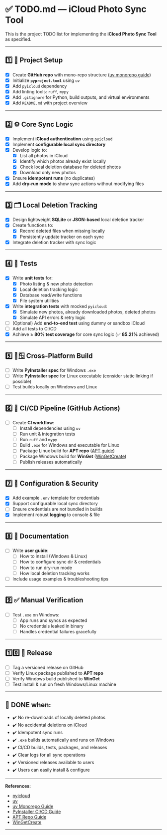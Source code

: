 # ✅ TODO.md — iCloud Photo Sync Tool

This is the project TODO list for implementing the **iCloud Photo Sync Tool** as specified.

---

## 1️⃣ 📁 Project Setup

- [x] Create **GitHub repo** with mono-repo structure ([uv monorepo guide](https://github.com/JasperHG90/uv-monorepo))
- [x] Initialize **`pyproject.toml`** using `uv`
- [x] Add `pyicloud` dependency
- [x] Add linting tools: `ruff`, `mypy`
- [x] Add `.gitignore` for Python, build outputs, and virtual environments
- [x] Add `README.md` with project overview

---

## 2️⃣ ⚙️ Core Sync Logic

- [x] Implement **iCloud authentication** using `pyicloud`
- [x] Implement **configurable local sync directory**
- [x] Develop logic to:
  - [x] List all photos in iCloud
  - [x] Identify which photos already exist locally
  - [x] Check local deletion database for deleted photos
  - [x] Download only new photos
- [x] Ensure **idempotent runs** (no duplicates)
- [x] Add **dry-run mode** to show sync actions without modifying files

---

## 3️⃣ 🗂️ Local Deletion Tracking

- [x] Design lightweight **SQLite** or **JSON-based** local deletion tracker
- [x] Create functions to:
  - [x] Record deleted files when missing locally
  - [x] Persistently update tracker on each sync
- [x] Integrate deletion tracker with sync logic

---

## 4️⃣ 🧪 Tests

- [x] Write **unit tests** for:
  - [x] Photo listing & new photo detection
  - [x] Local deletion tracking logic
  - [x] Database read/write functions
  - [x] File system utilities
- [x] Write **integration tests** with mocked `pyicloud`:
  - [x] Simulate new photos, already downloaded photos, deleted photos
  - [x] Simulate API errors & retry logic
- [ ] (Optional) Add **end-to-end test** using dummy or sandbox iCloud
- [ ] Add all tests to CI/CD
- [x] Achieve ≥ **80% test coverage** for core sync logic (✅ **85.21%** achieved)

---

## 5️⃣ 🐧🪟 Cross-Platform Build

- [ ] Write **PyInstaller spec** for Windows `.exe`
- [ ] Write **PyInstaller spec** for Linux executable (consider static linking if possible)
- [ ] Test builds locally on Windows and Linux

---

## 6️⃣ 🔁 CI/CD Pipeline (GitHub Actions)

- [ ] Create **CI workflow**:
  - [ ] Install dependencies using `uv`
  - [ ] Run unit & integration tests
  - [ ] Run `ruff` and `mypy`
  - [ ] Build `.exe` for Windows and executable for Linux
  - [ ] Package Linux build for **APT repo** ([APT guide](https://www.ms8.com/how-to-submit-your-application-to-the-official-apt-repository))
  - [ ] Package Windows build for **WinGet** ([WinGetCreate](https://techwatching.dev/posts/wingetcreate))
  - [ ] Publish releases automatically

---

## 7️⃣ 🧩 Configuration & Security

- [x] Add example `.env` template for credentials
- [x] Support configurable local sync directory
- [ ] Ensure credentials are not bundled in builds
- [x] Implement robust **logging** to console & file

---

## 8️⃣ 📜 Documentation

- [ ] Write **user guide**:
  - [ ] How to install (Windows & Linux)
  - [ ] How to configure sync dir & credentials
  - [ ] How to run dry-run mode
  - [ ] How local deletion tracking works
- [ ] Include usage examples & troubleshooting tips

---

## 9️⃣ ✅ Manual Verification

- [ ] Test `.exe` on Windows:
  - [ ] App runs and syncs as expected
  - [ ] No credentials leaked in binary
  - [ ] Handles credential failures gracefully

---

## 1️⃣0️⃣ 🚀 Release

- [ ] Tag a versioned release on GitHub
- [ ] Verify Linux package published to **APT repo**
- [ ] Verify Windows build published to **WinGet**
- [ ] Test install & run on fresh Windows/Linux machine

---

## 🎉 DONE when:

- ✔️ No re-downloads of locally deleted photos  
- ✔️ No accidental deletions on iCloud  
- ✔️ Idempotent sync runs  
- ✔️ `.exe` builds automatically and runs on Windows  
- ✔️ CI/CD builds, tests, packages, and releases  
- ✔️ Clear logs for all sync operations  
- ✔️ Versioned releases available to users  
- ✔️ Users can easily install & configure  

---

**References:**  
- [pyicloud](https://pypi.org/project/pyicloud/)  
- [uv](https://docs.astral.sh/uv/)  
- [uv Monorepo Guide](https://github.com/JasperHG90/uv-monorepo)  
- [PyInstaller CI/CD Guide](https://ragug.medium.com/ci-cd-pipeline-for-pyinstaller-on-github-actions-for-windows-7f8274349278)  
- [APT Repo Guide](https://www.ms8.com/how-to-submit-your-application-to-the-official-apt-repository)  
- [WinGetCreate](https://techwatching.dev/posts/wingetcreate)

---
